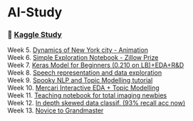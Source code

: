 # AI-Study

### 🔗 [Kaggle Study]()
Week 5. [Dynamics of New York city - Animation](https://www.kaggle.com/drgilermo/dynamics-of-new-york-city-animation)  
Week 6. [Simple Exploration Notebook - Zillow Prize](https://www.kaggle.com/sudalairajkumar/simple-exploration-notebook-zillow-prize)  
Week 7. [Keras Model for Beginners (0.210 on LB)+EDA+R&D](https://www.kaggle.com/devm2024/keras-model-for-beginners-0-210-on-lb-eda-r-d)  
Week 8. [Speech representation and data exploration](https://www.kaggle.com/davids1992/speech-representation-and-data-exploration)  
Week 9. [Spooky NLP and Topic Modelling tutorial](https://www.kaggle.com/thykhuely/mercari-interactive-eda-topic-modelling)  
Week 10. [Mercari Interactive EDA + Topic Modelling](https://www.kaggle.com/stkbailey/teaching-notebook-for-total-imaging-newbies)  
Week 11. [Teaching notebook for total imaging newbies](https://www.kaggle.com/joparga3/in-depth-skewed-data-classif-93-recall-acc-now)  
Week 12. [In depth skewed data classif. (93% recall acc now)](https://www.kaggle.com/joparga3/in-depth-skewed-data-classif-93-recall-acc-now)  
Week 13. [Novice to Grandmaster](https://www.kaggle.com/ash316/novice-to-grandmaster)  
